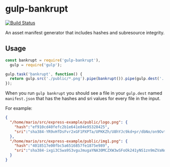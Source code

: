 # gulp-bankrupt

[![Build Status](https://travis-ci.org/mfinelli/gulp-bankrupt.svg?branch=master)](https://travis-ci.org/mfinelli/gulp-bankrupt)

An asset manifest generator that includes hashes and subresource integrity.

## Usage

```javascript
const bankrupt = require('gulp-bankrupt'),
  gulp = require('gulp');

gulp.task('bankrupt', function() {
  return gulp.src('./public/*.png').pipe(bankrupt()).pipe(gulp.dest('.'))
});
```

When you run `gulp bankrupt` you should see a file in your `gulp.dest` named
`manifest.json` that has the hashes and sri values for every file in the
input.

For example:

```json
{
  "/home/mario/src/express-example/public/logo.png": {
    "hash":"ef910cd40fefc2b1e641e84e95328425",
    "sri":"sha384-YR9vHfDsFvr2xGF1PXPTa/UPKKZh/U8hYJc9kd+pr/dbNo/on9Ovt2QMKUsJwm9z"
  },
  "/home/mario/src/express-example/public/img1.png": {
    "hash":"4018517e00fbc5a6516857fe1875e989",
    "sri":"sha384-ixgi3CSwa9S3vguJmugaYNA30MCZXW3wSFoOk241yNS1zn9mZVaNoNniJbBUe3e4"
  }
}
```
